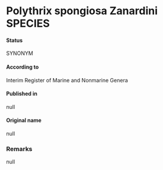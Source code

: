 # Polythrix spongiosa Zanardini SPECIES

#### Status
SYNONYM

#### According to
Interim Register of Marine and Nonmarine Genera

#### Published in
null

#### Original name
null

### Remarks
null